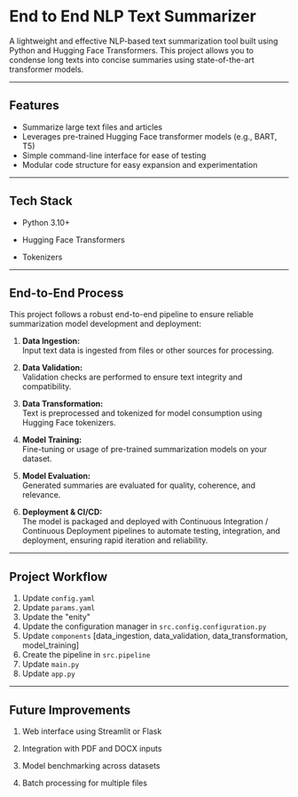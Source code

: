 # End to End NLP Text Summarizer

A lightweight and effective NLP-based text summarization tool built using Python and Hugging Face Transformers. This project allows you to condense long texts into concise summaries using state-of-the-art transformer models.

---

## Features

- Summarize large text files and articles  
- Leverages pre-trained Hugging Face transformer models (e.g., BART, T5)  
- Simple command-line interface for ease of testing  
- Modular code structure for easy expansion and experimentation
  
---

## Tech Stack

- Python 3.10+

- Hugging Face Transformers

- Tokenizers

---

## End-to-End Process

This project follows a robust end-to-end pipeline to ensure reliable summarization model development and deployment:

1. **Data Ingestion:**  
   Input text data is ingested from files or other sources for processing.

2. **Data Validation:**  
   Validation checks are performed to ensure text integrity and compatibility.

3. **Data Transformation:**  
   Text is preprocessed and tokenized for model consumption using Hugging Face tokenizers.

4. **Model Training:**  
   Fine-tuning or usage of pre-trained summarization models on your dataset.

5. **Model Evaluation:**  
   Generated summaries are evaluated for quality, coherence, and relevance.

6. **Deployment & CI/CD:**  
   The model is packaged and deployed with Continuous Integration / Continuous Deployment pipelines to automate testing, integration, and deployment, ensuring rapid iteration and reliability.

---

## Project Workflow
1. Update `config.yaml`
2. Update `params.yaml`
3. Update the "enity"
4. Update the configuration manager in `src.config.configuration.py`
5. Update `components` [data_ingestion, data_validation, data_transformation, model_training]
6. Create the pipeline in `src.pipeline`
7. Update `main.py`
8. Update `app.py`

---

## Future Improvements

1. Web interface using Streamlit or Flask

2. Integration with PDF and DOCX inputs

3. Model benchmarking across datasets

4. Batch processing for multiple files


